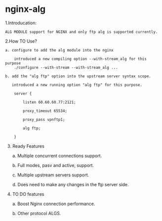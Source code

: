 # nginx-alg

1.Introducation:

    ALG MODULE support for NGINX and only ftp alg is supported currently.

2.How TO Use?

    a. configure to add the alg module into the nginx 
    
        introduced a new compiling option --with-stream_alg for this purpose
        ./configure --with-stream --with-stream_alg ...

    b. add the "alg ftp" option into the upstream server syntax scope.
       
       introduced a new running option "alg ftp" for this purpose.
        
        server {

            listen 60.60.60.77:2121;
 
            proxy_timeout 65534;
 
            proxy_pass vpnftp1;
 
            alg ftp;
 
        }
3. Ready Features

   a. Multiple concurrent connections support.
   
   b. Full modes, pasv and active, support.
   
   c. Multiple upstream servers support.
   
   d. Does need to make any changes in the ftp server side.
   
   
4. TO DO features

   a. Boost Nginx connection performance.
   
   b. Other protocol ALGS.
 
